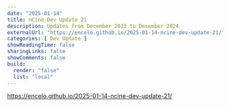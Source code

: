 ```yaml
---
date: "2025-01-14"
title: nCine Dev Update 21
description: Updates from December 2023 to December 2024
externalUrl: "https://encelo.github.io/2025-01-14-ncine-dev-update-21/"
categories: [ Dev Update ]
showReadingTime: false
sharingLinks: false
showComments: false
build:
  render: "false"
  list: "local"
---
```


<https://encelo.github.io/2025-01-14-ncine-dev-update-21/>
